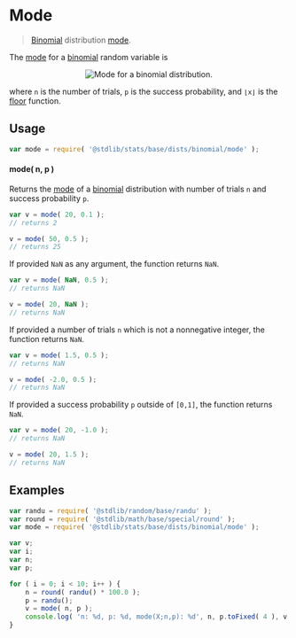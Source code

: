 <!--

@license Apache-2.0

Copyright (c) 2018 The Stdlib Authors.

Licensed under the Apache License, Version 2.0 (the "License");
you may not use this file except in compliance with the License.
You may obtain a copy of the License at

   http://www.apache.org/licenses/LICENSE-2.0

Unless required by applicable law or agreed to in writing, software
distributed under the License is distributed on an "AS IS" BASIS,
WITHOUT WARRANTIES OR CONDITIONS OF ANY KIND, either express or implied.
See the License for the specific language governing permissions and
limitations under the License.

-->

# Mode

> [Binomial][binomial-distribution] distribution [mode][mode].

<!-- Section to include introductory text. Make sure to keep an empty line after the intro `section` element and another before the `/section` close. -->

<section class="intro">

The [mode][mode] for a [binomial][binomial-distribution] random variable is

<!-- <equation class="equation" label="eq:binomial_mode" align="center" raw="\operatorname{mode}\left( X \right) = \lfloor (n+1)p \rfloor" alt="Mode for a binomial distribution."> -->

<div class="equation" align="center" data-raw-text="\operatorname{mode}\left( X \right) = \lfloor (n+1)p \rfloor" data-equation="eq:binomial_mode">
    <img src="https://cdn.jsdelivr.net/gh/stdlib-js/stdlib@51534079fef45e990850102147e8945fb023d1d0/lib/node_modules/@stdlib/stats/base/dists/binomial/mode/docs/img/equation_binomial_mode.svg" alt="Mode for a binomial distribution.">
    <br>
</div>

<!-- </equation> -->

where `n` is the number of trials, `p` is the success probability, and `⌊x⌋` is the [floor][floor] function.

</section>

<!-- /.intro -->

<!-- Package usage documentation. -->

<section class="usage">

## Usage

```javascript
var mode = require( '@stdlib/stats/base/dists/binomial/mode' );
```

#### mode( n, p )

Returns the [mode][mode] of a [binomial][binomial-distribution] distribution with number of trials `n` and success probability `p`.

```javascript
var v = mode( 20, 0.1 );
// returns 2

v = mode( 50, 0.5 );
// returns 25
```

If provided `NaN` as any argument, the function returns `NaN`.

```javascript
var v = mode( NaN, 0.5 );
// returns NaN

v = mode( 20, NaN );
// returns NaN
```

If provided a number of trials `n` which is not a nonnegative integer, the function returns `NaN`.

```javascript
var v = mode( 1.5, 0.5 );
// returns NaN

v = mode( -2.0, 0.5 );
// returns NaN
```

If provided a success probability `p` outside of `[0,1]`, the function returns `NaN`.

```javascript
var v = mode( 20, -1.0 );
// returns NaN

v = mode( 20, 1.5 );
// returns NaN
```

</section>

<!-- /.usage -->

<!-- Package usage notes. Make sure to keep an empty line after the `section` element and another before the `/section` close. -->

<section class="notes">

</section>

<!-- /.notes -->

<!-- Package usage examples. -->

<section class="examples">

## Examples

<!-- eslint no-undef: "error" -->

```javascript
var randu = require( '@stdlib/random/base/randu' );
var round = require( '@stdlib/math/base/special/round' );
var mode = require( '@stdlib/stats/base/dists/binomial/mode' );

var v;
var i;
var n;
var p;

for ( i = 0; i < 10; i++ ) {
    n = round( randu() * 100.0 );
    p = randu();
    v = mode( n, p );
    console.log( 'n: %d, p: %d, mode(X;n,p): %d', n, p.toFixed( 4 ), v.toFixed( 4 ) );
}
```

</section>

<!-- /.examples -->

<!-- Section to include cited references. If references are included, add a horizontal rule *before* the section. Make sure to keep an empty line after the `section` element and another before the `/section` close. -->

<section class="references">

</section>

<!-- /.references -->

<!-- Section for related `stdlib` packages. Do not manually edit this section, as it is automatically populated. -->

<section class="related">

</section>

<!-- /.related -->

<!-- Section for all links. Make sure to keep an empty line after the `section` element and another before the `/section` close. -->

<section class="links">

[binomial-distribution]: https://en.wikipedia.org/wiki/Binomial_distribution

[floor]: https://en.wikipedia.org/wiki/Floor_and_ceiling_functions

[mode]: https://en.wikipedia.org/wiki/Mode_%28statistics%29

</section>

<!-- /.links -->
